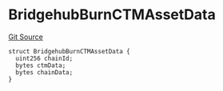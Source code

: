 # BridgehubBurnCTMAssetData
[Git Source](https://github.com/matter-labs/zksync-contracts/blob/a1506a91fd7e3b73aa6fe10caf12e32f39e26211/contracts/l1-contracts/bridgehub/IBridgehub.sol)


```solidity
struct BridgehubBurnCTMAssetData {
  uint256 chainId;
  bytes ctmData;
  bytes chainData;
}
```

